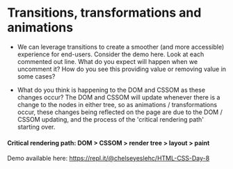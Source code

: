 # Transitions, transformations and animations

- We can leverage transitions to create a smoother (and more accessible) experience for end-users. Consider the demo here. Look at each commented out line. What do you expect will happen when we uncomment it? How do you see this providing value or removing value in some cases?

- What do you think is happening to the DOM and CSSOM as these changes occur? The DOM and CSSOM will update whenever there is a change to the nodes in either tree, so as animations / transformations occur, these changes being reflected on the page are due to the DOM / CSSOM updating, and the process of the 'critical rendering path' starting over.

#### Critical rendering path: DOM > CSSOM > render tree > layout > paint

Demo available here: https://repl.it/@chelseyeslehc/HTML-CSS-Day-8

